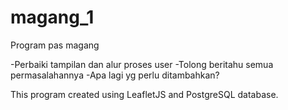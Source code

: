 # magang_1
Program pas magang

-Perbaiki tampilan dan alur proses user
-Tolong beritahu semua permasalahannya
-Apa lagi yg perlu ditambahkan?


This program created using LeafletJS and PostgreSQL database.
